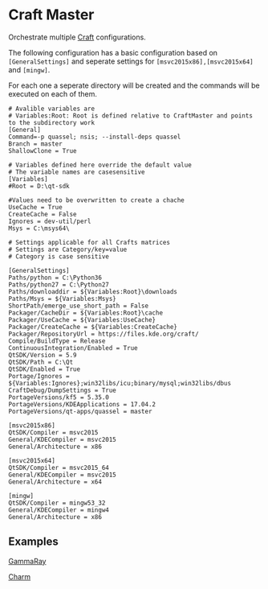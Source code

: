 Craft Master
============
Orchestrate multiple [Craft](https://cgit.kde.org/craft.git/) configurations.

The following configuration has a basic configuration based on ```[GeneralSettings]``` and seperate settings for ```[msvc2015x86],[msvc2015x64]``` and ```[mingw]```.

For each one a seperate directory will be created and the commands will be executed on each of them.


    # Avalible variables are
    # Variables:Root: Root is defined relative to CraftMaster and points to the subdirectory work
    [General]
    Command=-p quassel; nsis; --install-deps quassel
    Branch = master
    ShallowClone = True

    # Variables defined here override the default value
    # The variable names are casesensitive
    [Variables]
    #Root = D:\qt-sdk

    #Values need to be overwritten to create a chache
    UseCache = True
    CreateCache = False
    Ignores = dev-util/perl
    Msys = C:\msys64\

    # Settings applicable for all Crafts matrices
    # Settings are Category/key=value
    # Category is case sensitive

    [GeneralSettings]
    Paths/python = C:\Python36
    Paths/python27 = C:\Python27
    Paths/downloaddir = ${Variables:Root}\downloads
    Paths/Msys = ${Variables:Msys}
    ShortPath/emerge_use_short_path = False
    Packager/CacheDir = ${Variables:Root}\cache
    Packager/UseCache = ${Variables:UseCache}
    Packager/CreateCache = ${Variables:CreateCache}
    Packager/RepositoryUrl = https://files.kde.org/craft/
    Compile/BuildType = Release
    ContinuousIntegration/Enabled = True
    QtSDK/Version = 5.9
    QtSDK/Path = C:\Qt
    QtSDK/Enabled = True
    Portage/Ignores = ${Variables:Ignores};win32libs/icu;binary/mysql;win32libs/dbus
    CraftDebug/DumpSettings = True
    PortageVersions/kf5 = 5.35.0
    PortageVersions/KDEApplications = 17.04.2
    PortageVersions/qt-apps/quassel = master

    [msvc2015x86]
    QtSDK/Compiler = msvc2015
    General/KDECompiler = msvc2015
    General/Architecture = x86

    [msvc2015x64]
    QtSDK/Compiler = msvc2015_64
    General/KDECompiler = msvc2015
    General/Architecture = x64

    [mingw]
    QtSDK/Compiler = mingw53_32
    General/KDECompiler = mingw4
    General/Architecture = x86


## Examples ##

[GammaRay](https://github.com/KDAB/GammaRay/blob/master/appveyor.yml)

[Charm](https://github.com/KDAB/Charm/blob/master/appveyor.yml)
